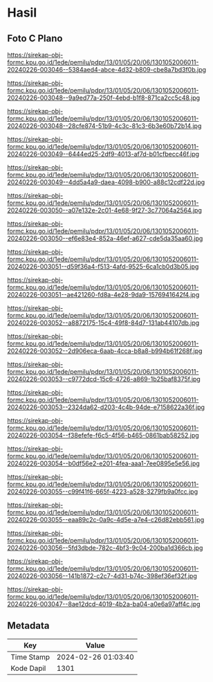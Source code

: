 # Hasil

## Foto C Plano

https://sirekap-obj-formc.kpu.go.id/1ede/pemilu/pdpr/13/01/05/20/06/1301052006011-20240226-003046--5384aed4-abce-4d32-b809-cbe8a7bd3f0b.jpg

https://sirekap-obj-formc.kpu.go.id/1ede/pemilu/pdpr/13/01/05/20/06/1301052006011-20240226-003048--9a9ed77a-250f-4ebd-b1f8-871ca2cc5c48.jpg

https://sirekap-obj-formc.kpu.go.id/1ede/pemilu/pdpr/13/01/05/20/06/1301052006011-20240226-003048--28cfe874-51b9-4c3c-81c3-6b3e60b72b14.jpg

https://sirekap-obj-formc.kpu.go.id/1ede/pemilu/pdpr/13/01/05/20/06/1301052006011-20240226-003049--6444ed25-2df9-4013-af7d-b01cfbecc46f.jpg

https://sirekap-obj-formc.kpu.go.id/1ede/pemilu/pdpr/13/01/05/20/06/1301052006011-20240226-003049--4dd5a4a9-daea-4098-b900-a88c12cdf22d.jpg

https://sirekap-obj-formc.kpu.go.id/1ede/pemilu/pdpr/13/01/05/20/06/1301052006011-20240226-003050--a07e132e-2c01-4e68-9f27-3c77064a2564.jpg

https://sirekap-obj-formc.kpu.go.id/1ede/pemilu/pdpr/13/01/05/20/06/1301052006011-20240226-003050--ef6e83e4-852a-46ef-a627-cde5da35aa60.jpg

https://sirekap-obj-formc.kpu.go.id/1ede/pemilu/pdpr/13/01/05/20/06/1301052006011-20240226-003051--d59f36a4-f513-4afd-9525-6ca1cb0d3b05.jpg

https://sirekap-obj-formc.kpu.go.id/1ede/pemilu/pdpr/13/01/05/20/06/1301052006011-20240226-003051--ae421260-fd8a-4e28-9da9-1576941642f4.jpg

https://sirekap-obj-formc.kpu.go.id/1ede/pemilu/pdpr/13/01/05/20/06/1301052006011-20240226-003052--a8872175-15c4-49f8-84d7-131ab44107db.jpg

https://sirekap-obj-formc.kpu.go.id/1ede/pemilu/pdpr/13/01/05/20/06/1301052006011-20240226-003052--2d906eca-6aab-4cca-b8a8-b994b61f268f.jpg

https://sirekap-obj-formc.kpu.go.id/1ede/pemilu/pdpr/13/01/05/20/06/1301052006011-20240226-003053--c9772dcd-15c6-4726-a869-1b25baf8375f.jpg

https://sirekap-obj-formc.kpu.go.id/1ede/pemilu/pdpr/13/01/05/20/06/1301052006011-20240226-003053--2324da62-d203-4c4b-94de-e7158622a36f.jpg

https://sirekap-obj-formc.kpu.go.id/1ede/pemilu/pdpr/13/01/05/20/06/1301052006011-20240226-003054--f38efefe-f6c5-4f56-b465-0861bab58252.jpg

https://sirekap-obj-formc.kpu.go.id/1ede/pemilu/pdpr/13/01/05/20/06/1301052006011-20240226-003054--b0df56e2-e201-4fea-aaa1-7ee0895e5e56.jpg

https://sirekap-obj-formc.kpu.go.id/1ede/pemilu/pdpr/13/01/05/20/06/1301052006011-20240226-003055--c99f41f6-665f-4223-a528-3279fb9a0fcc.jpg

https://sirekap-obj-formc.kpu.go.id/1ede/pemilu/pdpr/13/01/05/20/06/1301052006011-20240226-003055--eaa89c2c-0a9c-4d5e-a7e4-c26d82ebb561.jpg

https://sirekap-obj-formc.kpu.go.id/1ede/pemilu/pdpr/13/01/05/20/06/1301052006011-20240226-003056--5fd3dbde-782c-4bf3-9c04-200ba1d366cb.jpg

https://sirekap-obj-formc.kpu.go.id/1ede/pemilu/pdpr/13/01/05/20/06/1301052006011-20240226-003056--141b1872-c2c7-4d31-b74c-398ef36ef32f.jpg

https://sirekap-obj-formc.kpu.go.id/1ede/pemilu/pdpr/13/01/05/20/06/1301052006011-20240226-003047--8ae12dcd-4019-4b2a-ba04-a0e6a97aff4c.jpg


## Metadata

| Key        | Value               |
| ---------- | ------------------- |
| Time Stamp | 2024-02-26 01:03:40 |
| Kode Dapil | 1301                |



